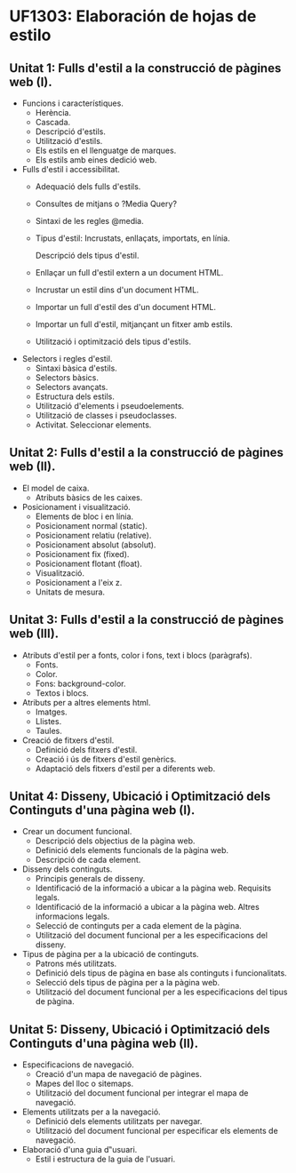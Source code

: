 # UF1303: Elaboración de hojas de estilo
## Unitat 1: Fulls d'estil a la construcció de pàgines web (I).
- Funcions i característiques.
  - Herència.
  - Cascada.
  - Descripció d'estils.
  - Utilització d'estils.
  - Els estils en el llenguatge de marques.
  - Els estils amb eines dedició web.
- Fulls d'estil i accessibilitat.
  - Adequació dels fulls d'estils.
  - Consultes de mitjans o ?Media Query?
  - Sintaxi de les regles @media.
  - Tipus d'estil: Incrustats, enllaçats, importats, en línia.
    
    Descripció dels tipus d'estil.
  - Enllaçar un full d'estil extern a un document
HTML.
  - Incrustar un estil dins d'un document HTML.
  - Importar un full d'estil des d'un document
HTML.
  - Importar un full d'estil, mitjançant un fitxer
amb estils.
  - Utilització i optimització dels tipus d'estils.
- Selectors i regles d'estil.
  - Sintaxi bàsica d'estils.
  - Selectors bàsics.
  - Selectors avançats.
  - Estructura dels estils.
  - Utilització d'elements i pseudoelements.
  - Utilització de classes i pseudoclasses.
  - Activitat. Seleccionar elements.
## Unitat 2: Fulls d'estil a la construcció de pàgines web (II).
- El model de caixa.
  - Atributs bàsics de les caixes.
- Posicionament i visualització.
  - Elements de bloc i en línia.
  - Posicionament normal (static).
  - Posicionament relatiu (relative).
  - Posicionament absolut (absolut).
  - Posicionament fix (fixed).
  - Posicionament flotant (float).
  - Visualització.
  - Posicionament a l'eix z.
  - Unitats de mesura.
##  Unitat 3: Fulls d'estil a la construcció de pàgines web (III).
- Atributs d'estil per a fonts, color i fons, text i blocs (paràgrafs).
  - Fonts.
  - Color.
  - Fons: background-color.
  - Textos i blocs.
- Atributs per a altres elements html.
  - Imatges.
  - Llistes.
  - Taules.
- Creació de fitxers d'estil.
  - Definició dels fitxers d'estil.
  - Creació i ús de fitxers d'estil genèrics.
  - Adaptació dels fitxers d'estil per a diferents web.
## Unitat 4: Disseny, Ubicació i Optimització dels Continguts d'una pàgina web (I).
- Crear un document funcional.
  - Descripció dels objectius de la pàgina web.
  - Definició dels elements funcionals de la pàgina web.
  - Descripció de cada element.
- Disseny dels continguts.
  - Principis generals de disseny.
  - Identificació de la informació a ubicar a la pàgina web. Requisits legals.
  - Identificació de la informació a ubicar a la pàgina web. Altres informacions legals.
  - Selecció de continguts per a cada element de la pàgina.
  - Utilització del document funcional per a les especificacions del disseny.
- Tipus de pàgina per a la ubicació de continguts.
  - Patrons més utilitzats.
  - Definició dels tipus de pàgina en base als continguts i funcionalitats.
  - Selecció dels tipus de pàgina per a la pàgina web.
  - Utilització del document funcional per a les especificacions del tipus de pàgina.
## Unitat 5: Disseny, Ubicació i Optimització dels Continguts d'una pàgina web (II).
- Especificacions de navegació.
  - Creació d'un mapa de navegació de pàgines.
  - Mapes del lloc o sitemaps.
  - Utilització del document funcional per integrar el
mapa de navegació.
- Elements utilitzats per a la navegació.
  - Definició dels elements utilitzats per navegar.
  - Utilització del document funcional per especificar
els elements de navegació.
- Elaboració d'una guia d‟usuari.
  - Estil i estructura de la guia de l'usuari.